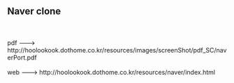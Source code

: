 <h2>Naver clone</h2><br><br>
pdf ---> http://hoolookook.dothome.co.kr/resources/images/screenShot/pdf_SC/naverPort.pdf<br><br>
web ---> http://hoolookook.dothome.co.kr/resources/naver/index.html
<br><br><br>
